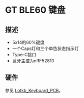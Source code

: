 # GT BLE60 键盘

## 描述

- 5x14的60%键盘
- 一个Caps灯和三个单色状态指示灯
- Type-C接口
- 蓝牙主控为nRF52810

## 硬件

参见 [Lotkb_Keyboard_PCB](https://github.com/genokolar/Lotkb_Keyboard_PCB)。


